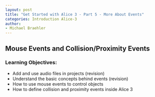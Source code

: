 ```yaml
---
layout: post
title: "Get Started with Alice 3 - Part 5 - More About Events"
categories: Introduction Alice-3
author:
- Michael Braehler
---
```


## Mouse Events and Collision/Proximity Events

### Learning Objectives:

- Add and use audio files in projects (revision)
- Understand the basic concepts behind events (revision)
- How to use mouse events to control objects
- How to define collision and proximity events inside Alice 3
